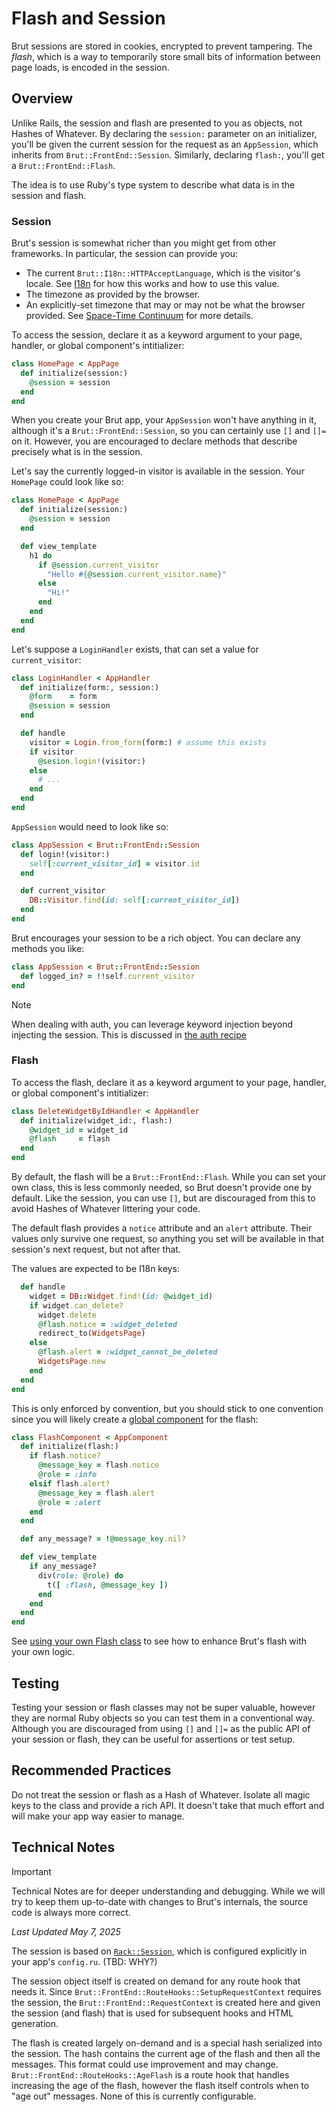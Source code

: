 # Flash and Session

Brut sessions are stored in cookies, encrypted to prevent tampering.  The *flash*, which is a way to temporarily store small bits of information between page loads, is encoded in the session.

## Overview

Unlike Rails, the session and flash are presented to you as objects, not Hashes of Whatever.  By declaring the `session:`
parameter on an initializer, you'll be given the current session for the request as an `AppSession`, which inherits from `Brut::FrontEnd::Session`.  Similarly, declaring `flash:`, you'll get a `Brut::FrontEnd::Flash`.

The idea is to use Ruby's type system to describe what data is in the session and flash.

### Session

Brut's session is somewhat richer than you might get from other frameworks.  In particular, the session can provide you:

* The current `Brut::I18n::HTTPAcceptLanguage`, which is the visitor's locale. See [I18n](/i18n) for how this
works and how to use this value.
* The timezone as provided by the browser.
* An explicitly-set timezone that may or may not be what the browser provided.  See [Space-Time Continuum](/space-time-continuum) for more details.

To access the session, declare it as a keyword argument to your page, handler, or
global component's intitializer:

```ruby
class HomePage < AppPage
  def initialize(session:)
    @session = session
  end
end
```

When you create your Brut app, your `AppSession` won't have anything in it, although
it's a `Brut::FrontEnd::Session`, so you can certainly use `[]` and `[]=` on it.
However, you are encouraged to declare methods that describe precisely what is in
the session.

Let's say the currently logged-in visitor is available in the session.  Your
`HomePage` could look like so:

```ruby
class HomePage < AppPage
  def initialize(session:)
    @session = session
  end

  def view_template
    h1 do
      if @session.current_visitor
        "Hello #{@session.current_visitor.name}"
      else
        "Hi!"
      end
    end
  end
end
```

Let's suppose a `LoginHandler` exists, that can set a value for `current_visitor`:

```ruby
class LoginHandler < AppHandler
  def initialize(form:, session:)
    @form    = form
    @session = session
  end

  def handle
    visitor = Login.from_form(form:) # assume this exists
    if visitor
      @sesion.login!(visitor:)
    else
      # ...
    end
  end
end
```

`AppSession` would need to look like so:

```ruby
class AppSession < Brut::FrontEnd::Session
  def login!(visitor:)
    self[:current_visitor_id] = visitor.id
  end

  def current_visitor
    DB::Visitor.find(id: self[:current_visitor_id])
  end
end
```

Brut encourages your session to be a rich object.  You can declare any methods you
like:

```ruby
class AppSession < Brut::FrontEnd::Session
  def logged_in? = !!self.current_visitor
end
```

> [!NOTE]
> When dealing with auth, you can leverage
> keyword injection beyond injecting the session.  This is
> discussed in [the auth recipe](/recipes/authentication.md)

### Flash

To access the flash, declare it as a keyword argument to your page, handler, or
global component's intitializer:

```ruby {2,4}
class DeleteWidgetByIdHandler < AppHandler
  def initialize(widget_id:, flash:)
    @widget_id = widget_id
    @flash     = flash
  end
end
```

By default, the flash will be a `Brut::FrontEnd::Flash`.  While you can set your own
class, this is less commonly needed, so Brut doesn't provide one by default.  Like
the session, you can use `[]`, but are discouraged from this to avoid Hashes of
Whatever littering your code.

The default flash provides a `notice` attribute and an `alert` attribute. Their
values only survive one request, so anything you set will be available in that session's next request, but not after that.

The values are expected to be I18n keys:

```ruby {5,8}
  def handle
    widget = DB::Widget.find!(id: @widget_id)
    if widget.can_delete?
      widget.delete
      @flash.notice = :widget_deleted
      redirect_to(WidgetsPage)
    else
      @flash.alert = :widget_cannot_be_deleted
      WidgetsPage.new
    end
  end
end
```

This is only enforced by convention, but you should stick to one convention since
you will likely create a [global component](/components) for the flash:

```ruby {17}
class FlashComponent < AppComponent
  def initialize(flash:)
    if flash.notice?
      @message_key = flash.notice
      @role = :info
    elsif flash.alert?
      @message_key = flash.alert
      @role = :alert
    end
  end

  def any_message? = !@message_key.nil?

  def view_template
    if any_message?
      div(role: @role) do
        t([ :flash, @message_key ])
      end
    end
  end
end
```

See [using your own Flash class](/recipes/custom-flash) to see how to enhance Brut's
flash with your own logic.

## Testing

Testing your session or flash classes may not be super valuable, however they are normal Ruby objects so you can
test them in a conventional way. Although you are discouraged from using `[]` and
`[]=` as the public API of your session or flash, they can be useful for assertions
or test setup.

## Recommended Practices

Do not treat the session or flash as a Hash of Whatever.  Isolate all magic keys to
the class and provide a rich API.  It doesn't take that much effort and will make
your app way easier to manage.

## Technical Notes

> [!IMPORTANT]
> Technical Notes are for deeper understanding and debugging. While we will try to keep them up-to-date with changes to Brut's
> internals, the source code is always more correct.

_Last Updated May 7, 2025_

The session is based on [`Rack::Session`](https://github.com/rack/rack-session), which is configured explicitly
in your app's `config.ru`. (TBD: WHY?)

The session object itself is created on demand for any route hook that needs it.
Since `Brut::FrontEnd::RouteHooks::SetupRequestContext` requires the session, the
`Brut::FrontEnd::RequestContext` is created here and given the session (and flash) that is used for subsequent
hooks and HTML generation.

The flash is created largely on-demand and is a special hash serialized into the session.  The hash contains the
current age of the flash and then all the messages.  This format could use improvement and may change.
`Brut::FrontEnd::RouteHooks::AgeFlash` is a route hook that handles increasing the age of the flash, however the
flash itself controls when to "age out" messages.  None of this is currently configurable.

